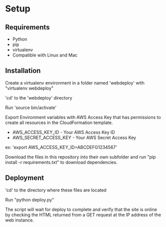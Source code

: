 # Setup
## Requirements
- Python
- pip
- virtualenv
- Compatible with Linux and Mac

## Installation
Create a virtualenv environment in a folder named 'webdeploy' with "virtualenv webdeploy"

'cd' to the 'webdeploy' directory

Run 'source bin/activate'

Export Environment variables with AWS Access Key that has permissions to create all resources in the CloudFormation template.
- AWS_ACCESS_KEY_ID - Your AWS Access Key ID
- AWS_SECRET_ACCESS_KEY - Your AWS Secret Access Key

ex: 'export AWS_ACCESS_KEY_ID=ABCDEFG1234567'

Download the files in this repository into their own subfolder and run "pip install -r requirements.txt" to download dependencies.

## Deployment
'cd' to the directory where these files are located

Run "python deploy.py"

The script will wait for deploy to complete and verify that the site is online by checking the HTML returned from a GET request at the IP address of the web instance.